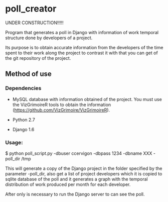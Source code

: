 # poll_creator

UNDER CONSTRUCTION!!!!!

Program that generates a poll in Django with information of work temporal structure done by developers of a project. 

Its purpose is to obtain accurate information from the developers of the time spent to their work along the project to contrast it with that you can get of the git repository of the project.

Method of use
-------------

### Dependencies

* MySQL database with information obtained of the project. You must use the VizGrimoireR tools to obtain the information (https://github.com/VizGrimoire/VizGrimoireR).

* Python 2.7

* Django 1.6

### Usage:

$ python poll_script.py -dbuser ccervigon -dbpass 1234 -dbname XXX -poll_dir /tmp

This will generate a copy of the Django project in the folder specified by the parameter -poll_dir, also get a list of project developers which it is copied to sqlite database of the poll and it generates a graph with the temporal distribution of work produced per month for each developer.

After only is necessary to run the Django server to can see the poll.
